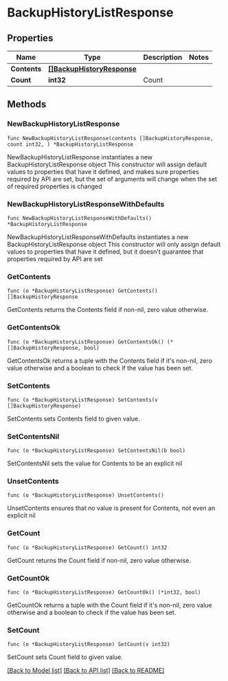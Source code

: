 # BackupHistoryListResponse

## Properties

Name | Type | Description | Notes
------------ | ------------- | ------------- | -------------
**Contents** | [**[]BackupHistoryResponse**](BackupHistoryResponse.md) |  | 
**Count** | **int32** | Count | 

## Methods

### NewBackupHistoryListResponse

`func NewBackupHistoryListResponse(contents []BackupHistoryResponse, count int32, ) *BackupHistoryListResponse`

NewBackupHistoryListResponse instantiates a new BackupHistoryListResponse object
This constructor will assign default values to properties that have it defined,
and makes sure properties required by API are set, but the set of arguments
will change when the set of required properties is changed

### NewBackupHistoryListResponseWithDefaults

`func NewBackupHistoryListResponseWithDefaults() *BackupHistoryListResponse`

NewBackupHistoryListResponseWithDefaults instantiates a new BackupHistoryListResponse object
This constructor will only assign default values to properties that have it defined,
but it doesn't guarantee that properties required by API are set

### GetContents

`func (o *BackupHistoryListResponse) GetContents() []BackupHistoryResponse`

GetContents returns the Contents field if non-nil, zero value otherwise.

### GetContentsOk

`func (o *BackupHistoryListResponse) GetContentsOk() (*[]BackupHistoryResponse, bool)`

GetContentsOk returns a tuple with the Contents field if it's non-nil, zero value otherwise
and a boolean to check if the value has been set.

### SetContents

`func (o *BackupHistoryListResponse) SetContents(v []BackupHistoryResponse)`

SetContents sets Contents field to given value.


### SetContentsNil

`func (o *BackupHistoryListResponse) SetContentsNil(b bool)`

 SetContentsNil sets the value for Contents to be an explicit nil

### UnsetContents
`func (o *BackupHistoryListResponse) UnsetContents()`

UnsetContents ensures that no value is present for Contents, not even an explicit nil
### GetCount

`func (o *BackupHistoryListResponse) GetCount() int32`

GetCount returns the Count field if non-nil, zero value otherwise.

### GetCountOk

`func (o *BackupHistoryListResponse) GetCountOk() (*int32, bool)`

GetCountOk returns a tuple with the Count field if it's non-nil, zero value otherwise
and a boolean to check if the value has been set.

### SetCount

`func (o *BackupHistoryListResponse) SetCount(v int32)`

SetCount sets Count field to given value.



[[Back to Model list]](../README.md#documentation-for-models) [[Back to API list]](../README.md#documentation-for-api-endpoints) [[Back to README]](../README.md)


